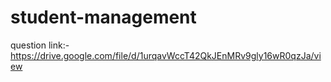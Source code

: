 # student-management
question link:- https://drive.google.com/file/d/1urqavWccT42QkJEnMRv9gly16wR0qzJa/view